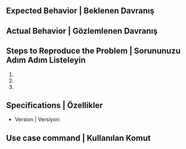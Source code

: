 ## Expected Behavior | Beklenen Davranış


## Actual Behavior | Gözlemlenen Davranış


## Steps to Reproduce the Problem | Sorununuzu Adım Adım Listeleyin

  1.
  2.
  3.

## Specifications | Özellikler

  - Version | Versiyon:
	
## Use case command | Kullanılan Komut

